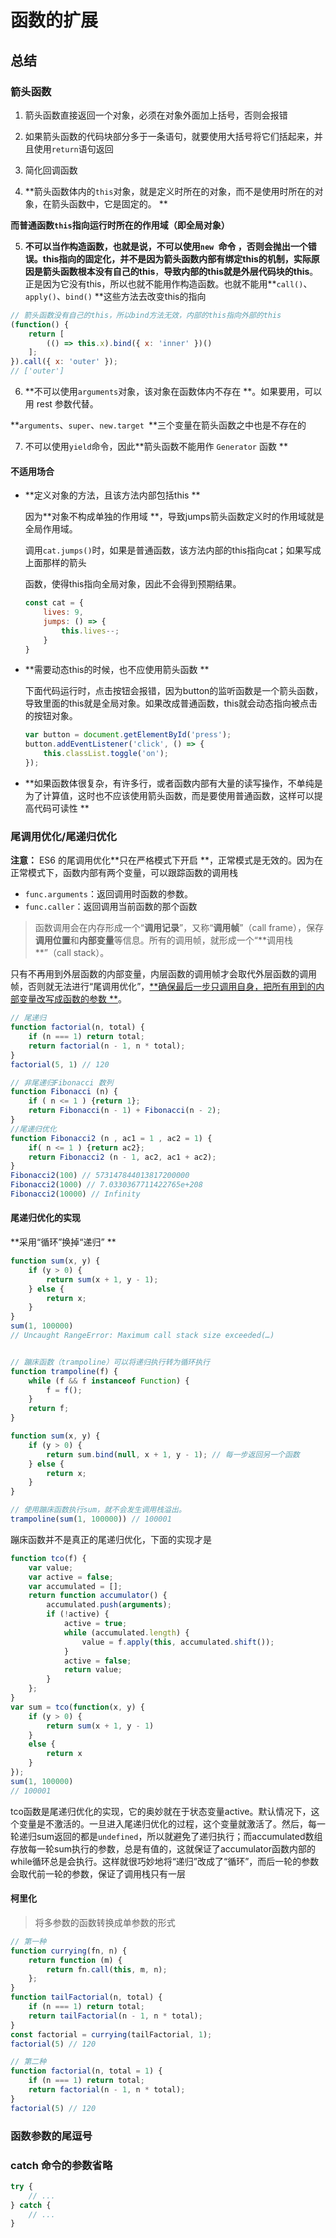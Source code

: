 # 函数的扩展



## 总结

### 箭头函数

1. 箭头函数直接返回一个对象，必须在对象外面加上括号，否则会报错

2. 如果箭头函数的代码块部分多于一条语句，就要使用大括号将它们括起来，并且使用`return`语句返回

3. 简化回调函数

4. **箭头函数体内的`this`对象，就是定义时所在的对象，而不是使用时所在的对象，在箭头函数中，它是固定的。 **

  **而普通函数`this`指向运行时所在的作用域（即全局对象）**

5. **不可以当作构造函数，也就是说，不可以使用`new `命令 **，否则会抛出一个错误。this指向的固定化，并不是因为箭头函数内部有绑定this的机制，实际原因是**箭头函数根本没有自己的this**，**导致内部的this就是外层代码块的this**。正是因为它没有this，所以也就不能用作构造函数。也就不能用**`call()`、`apply()`、`bind()` **这些方法去改变this的指向

  ```javascript
  // 箭头函数没有自己的this，所以bind方法无效，内部的this指向外部的this
  (function() {
      return [
          (() => this.x).bind({ x: 'inner' })()
      ];
  }).call({ x: 'outer' });
  // ['outer']
  
  ```

6. **不可以使用`arguments`对象，该对象在函数体内不存在 **。如果要用，可以用 rest 参数代替。

  **`arguments`、`super`、`new.target `**三个变量在箭头函数之中也是不存在的

7. 不可以使用`yield`命令，因此**箭头函数不能用作 `Generator` 函数 **

#### 不适用场合

* **定义对象的方法，且该方法内部包括this **

  因为**对象不构成单独的作用域 **，导致jumps箭头函数定义时的作用域就是全局作用域。

  调用`cat.jumps()`时，如果是普通函数，该方法内部的this指向cat；如果写成上面那样的箭头

  函数，使得this指向全局对象，因此不会得到预期结果。

  ```javascript
  const cat = {
      lives: 9,
      jumps: () => {
          this.lives--;
      }
  }
  ```

* **需要动态this的时候，也不应使用箭头函数 **

  下面代码运行时，点击按钮会报错，因为button的监听函数是一个箭头函数，导致里面的this就是全局对象。如果改成普通函数，this就会动态指向被点击的按钮对象。

  ```javascript
  var button = document.getElementById('press');
  button.addEventListener('click', () => {
      this.classList.toggle('on');
  });
  ```

* **如果函数体很复杂，有许多行，或者函数内部有大量的读写操作，不单纯是为了计算值，这时也不应该使用箭头函数，而是要使用普通函数，这样可以提高代码可读性 **

### 尾调用优化/尾递归优化

**注意：** ES6 的尾调用优化**只在严格模式下开启 **，正常模式是无效的。因为在正常模式下，函数内部有两个变量，可以跟踪函数的调用栈

- `func.arguments`：返回调用时函数的参数。
- `func.caller`：返回调用当前函数的那个函数

> 函数调用会在内存形成一个“**调用记录**”，又称“**调用帧**”（call frame），保存**调用位置**和**内部变量**等信息。所有的调用帧，就形成一个“**调用栈 **”（call stack）。

只有不再用到外层函数的内部变量，内层函数的调用帧才会取代外层函数的调用帧，否则就无法进行“尾调用优化”，<u>**确保最后一步只调用自身，把所有用到的内部变量改写成函数的参数 **</u>。

```javascript
// 尾递归
function factorial(n, total) {
    if (n === 1) return total;
    return factorial(n - 1, n * total);
}
factorial(5, 1) // 120

// 非尾递归Fibonacci 数列
function Fibonacci (n) {
    if ( n <= 1 ) {return 1};
    return Fibonacci(n - 1) + Fibonacci(n - 2);
}
//尾递归优化
function Fibonacci2 (n , ac1 = 1 , ac2 = 1) {
    if( n <= 1 ) {return ac2};
    return Fibonacci2 (n - 1, ac2, ac1 + ac2);
}
Fibonacci2(100) // 573147844013817200000
Fibonacci2(1000) // 7.0330367711422765e+208
Fibonacci2(10000) // Infinity

```

#### 尾递归优化的实现

**采用“循环”换掉“递归” **

```javascript
function sum(x, y) {
    if (y > 0) {
        return sum(x + 1, y - 1);
    } else {
        return x;
    }
}
sum(1, 100000)
// Uncaught RangeError: Maximum call stack size exceeded(…)


// 蹦床函数（trampoline）可以将递归执行转为循环执行
function trampoline(f) {
    while (f && f instanceof Function) {
        f = f();
    }
    return f;
}

function sum(x, y) {
    if (y > 0) {
        return sum.bind(null, x + 1, y - 1); // 每一步返回另一个函数
    } else {
        return x;
    }
}

// 使用蹦床函数执行sum，就不会发生调用栈溢出。
trampoline(sum(1, 100000)) // 100001
```

蹦床函数并不是真正的尾递归优化，下面的实现才是

```javascript
function tco(f) {
    var value;
    var active = false;
    var accumulated = [];
    return function accumulator() {
        accumulated.push(arguments);
        if (!active) {
            active = true;
            while (accumulated.length) {
                value = f.apply(this, accumulated.shift());
            }
            active = false;
            return value;
        }
    };
}
var sum = tco(function(x, y) {
    if (y > 0) {
        return sum(x + 1, y - 1)
    }
    else {
        return x
    }
});
sum(1, 100000)
// 100001

```

tco函数是尾递归优化的实现，它的奥妙就在于状态变量active。默认情况下，这个变量是不激活的。一旦进入尾递归优化的过程，这个变量就激活了。然后，每一轮递归sum返回的都是`undefined`，所以就避免了递归执行；而accumulated数组存放每一轮sum执行的参数，总是有值的，这就保证了accumulator函数内部的while循环总是会执行。这样就很巧妙地将“递归”改成了“循环”，而后一轮的参数会取代前一轮的参数，保证了调用栈只有一层

#### 柯里化

> 将多参数的函数转换成单参数的形式

```javascript
// 第一种
function currying(fn, n) {
    return function (m) {
        return fn.call(this, m, n);
    };
}
function tailFactorial(n, total) {
    if (n === 1) return total;
    return tailFactorial(n - 1, n * total);
}
const factorial = currying(tailFactorial, 1);
factorial(5) // 120

// 第二种
function factorial(n, total = 1) {
    if (n === 1) return total;
    return factorial(n - 1, n * total);
}
factorial(5) // 120
```

### 函数参数的尾逗号

### catch 命令的参数省略

```javascript
try {
    // ...
} catch {
    // ...
}
```

